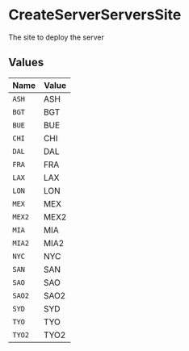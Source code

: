 # CreateServerServersSite

The site to deploy the server


## Values

| Name   | Value  |
| ------ | ------ |
| `ASH`  | ASH    |
| `BGT`  | BGT    |
| `BUE`  | BUE    |
| `CHI`  | CHI    |
| `DAL`  | DAL    |
| `FRA`  | FRA    |
| `LAX`  | LAX    |
| `LON`  | LON    |
| `MEX`  | MEX    |
| `MEX2` | MEX2   |
| `MIA`  | MIA    |
| `MIA2` | MIA2   |
| `NYC`  | NYC    |
| `SAN`  | SAN    |
| `SAO`  | SAO    |
| `SAO2` | SAO2   |
| `SYD`  | SYD    |
| `TYO`  | TYO    |
| `TYO2` | TYO2   |